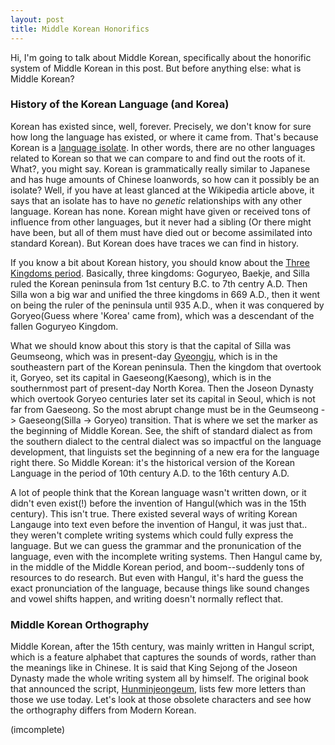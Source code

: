```yaml
---
layout: post
title: Middle Korean Honorifics
---
```


Hi, I'm going to talk about Middle Korean, specifically about the honorific system of Middle Korean in this post. But before anything else: what is Middle Korean?

### History of the Korean Language (and Korea)

Korean has existed since, well, forever. Precisely, we don't know for sure how long the language has existed, or where it came from. That's because Korean is a [language isolate](https://en.wikipedia.org/wiki/Language_isolate). In other words, there are no other languages related to Korean so that we can compare to and find out the roots of it. What?, you might say. Korean is grammatically really similar to Japanese and has huge amounts of Chinese loanwords, so how can it possibly be an isolate? Well, if you have at least glanced at the Wikipedia article above, it says that an isolate has to have no *genetic* relationships with any other language. Korean has none. Korean might have given or received tons of influence from other languages, but it never had a sibling (Or there might have been, but all of them must have died out or become assimilated into standard Korean). But Korean does have traces we can find in history.

If you know a bit about Korean history, you should know about the [Three Kingdoms period](https://en.wikipedia.org/wiki/Three_Kingdoms_of_Korea). Basically, three kingdoms: Goguryeo, Baekje, and Silla ruled the Korean peninsula from 1st century B.C. to 7th centry A.D. Then Silla won a big war and unified the three kingdoms in 669 A.D., then it went on being the ruler of the peninsula until 935 A.D., when it was conquered by Goryeo(Guess where 'Korea' came from), which was a descendant of the fallen Goguryeo Kingdom.

What we should know about this story is that the capital of Silla was Geumseong, which was in present-day [Gyeongju](https://en.wikipedia.org/wiki/Gyeongju), which is in the southeastern part of the Korean peninsula. Then the kingdom that overtook it, Goryeo, set its capital in Gaeseong(Kaesong), which is in the southernmost part of present-day North Korea. Then the Joseon Dynasty which overtook Goryeo centuries later set its capital in Seoul, which is not far from Gaeseong. So the most abrupt change must be in the Geumseong -> Gaeseong(Silla -> Goryeo) transition. That is where we set the marker as the beginning of Middle Korean. See, the shift of standard dialect as from the southern dialect to the central dialect was so impactful on the language development, that linguists set the beginning of a new era for the language right there. So Middle Korean: it's the historical version of the Korean Language in the period of 10th century A.D. to the 16th century A.D.

A lot of people think that the Korean language wasn't written down, or it didn't even exist(!) before the invention of Hangul(which was in the 15th century). This isn't true. There existed several ways of writing Korean Langauge into text even before the invention of Hangul, it was just that.. they weren't complete writing systems which could fully express the language. But we can guess the grammar and the pronunication of the language, even with the incomplete writing systems. Then Hangul came by, in the middle of the Middle Korean period, and boom--suddenly tons of resources to do research. But even with Hangul, it's hard the guess the exact pronunciation of the language, because things like sound changes and vowel shifts happen, and writing doesn't normally reflect that.

### Middle Korean Orthography

Middle Korean, after the 15th century, was mainly written in Hangul script, which is a feature alphabet that captures the sounds of words, rather than the meanings like in Chinese. It is said that King Sejong of the Joseon Dynasty made the whole writing system all by himself. The original book that announced the script, [Hunminjeongeum](https://en.wikipedia.org/wiki/Hunminjeongeum), lists few more letters than those we use today. Let's look at those obsolete characters and see how the orthography differs from Modern Korean.

(imcomplete)

